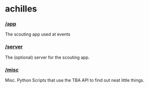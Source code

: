achilles
========

### [/app](/app)

The scouting app used at events


### [/server](/server)

The (optional) server for the scouting app.

### [/misc](/misc)

Misc. Python Scripts that use the TBA API to find out neat little things.
